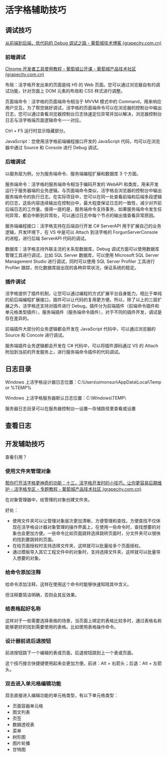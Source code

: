 # 活字格辅助技巧



## 调试技巧



[从前端到后端，低代码的 Debug 调试之路 - 葡萄城技术博客 (grapecity.com.cn)](https://www.grapecity.com.cn/blogs/huozige-lowcode-debug)

### 前端调试

[Chrome 开发者工具使用教程 - 葡萄城公开课 - 葡萄城产品技术社区 (grapecity.com.cn)](https://gcdn.grapecity.com.cn/forum.php?mod=viewthread&tid=152025&extra=page%3D1)

布局：活字格开发出来的页面是纯 H5 的 Web 页面。您可以通过浏览器自有的调试功能，针对页面上 DOM 元素的布局和 CSS 样式进行调整。

页面端命令：活字格的页面端命令相当于 MVVM 模式中的 Command，用来响应用户交互。为了帮您做好调试，活字格的页面端命令可以在浏览器的控制台中输出日志，您可以通过查看浏览器控制台日志快速定位异常并加以解决，浏览器控制台日志与活字格端页面逻辑命令一一对应。



Ctrl + F5 运行时显示隐藏部分。



JavaScript：您使用活字格前端编程接口开发的 JavaScript 代码，均可以在浏览器中通过 Source 和 Console 进行 Debug 调试。

### 后端调试

以服务层为例，分为服务端命令、服务端编程扩展和数据库 3 个方面。

服务端命令：活字格的服务端命令相当于编码开发的 WebAPI 和类库，用来开发运行于服务器端的业务逻辑。与页面端命令类似，活字格会浏览器的控制台中输出服务端命令的执行日志。在实际项目中，您可以在同一处查看前端和后端多段逻辑的日志，这些内容连续输出在控制台中，最大程度保证日志的一致性，减少对齐前后端日志的工作量。值得一提的是，服务端命令支持事务，如果服务端命令发生任何异常，都会中断到异常处，可以通过日志中每个节点的输出值查看异常原因。

服务端编程接口：活字格支持在后端自行开发 C# ServerAPI 用于扩展自己的业务逻辑，开发环境下，在 VS 中是可以 Attach 到活字格的 ForgunServerConsole 的进程，进行后端 ServerAPI 代码的调试。

数据库：活字格支持外联主流的关系型数据库，Debug 调试方面可以使用数据库管理工具进行调试，比如 SQL Server 数据库，可以使用 Microsoft SQL Server Management Studio 进行调试，同时可以使用 SQL Server Profiler 工具进行 Profiler 跟踪，优化数据库层出现的各种异常状况，保证系统的稳定。

### 插件调试

活字格提供了插件机制，让您可以通过编程的方式扩展平台自身能力。相比于单纯的前后端编程扩展接口，插件可以让代码的复用更方便。所以，除了以上的三层扩展之外，活字格还支持对插件进行 Debug。插件分为前端插件（前端命令插件和单元格类型插件），服务端插件（服务端命令插件），对于不同的插件开发，调试是存在差异的。

前端插件大部分的业务逻辑都会开发在 JavaScript 代码中，可以通过浏览器的 Source 和 Concole 进行调试。

服务端插件业务逻辑都会开发在 C# 代码中，可以将插件源码通过 VS 的 Attach 附加到当前的开发服务上，进行服务端命令插件的代码调试。





## 日志目录

Windows 上活字格设计器日志位置：C:\Users\simonsun\AppData\Local\Temp    or   %TEMP%



Windows 上活字格服务器默认日志位置：C:\Windows\TEMP\

服务器日志目录可以在服务器控制台—设置—存储路径里查看或设置







## 查看日志







## 开发辅助技巧

查看引用？



### 使用文件夹管理对象



[帮你打开活字格更神奇的功能：十三，活字格开发时的小技巧，让你更容易后期维护 - 活字格专区 - 专题教程 - 葡萄城产品技术社区 (grapecity.com.cn)](https://gcdn.grapecity.com.cn/forum.php?mod=viewthread&tid=45545)

在对象管理器中，给管理的对象创建文件夹。

好处：

- 使用文件夹可以让管理对象层次更加清晰，方便管理和查找，方便查找不仅体现在活字格设计器对象管理的操作界面上，在使用一些命令时，查找想要的对象也会更加方便。一些命令比如页面跳转选择跳转页面时，分文件夹可以很快的找到要跳转的页面。
- 在给页面授权时支持选择文件夹，这样就可以批量给多个页面授权。
- 通过模板导入其它工程文件中的对象时，支持选择文件夹，这样就可以批量导入想要的对象。

### 给命令添加注释

给命令添加注释，这样在使用这个命令时能够快速知晓其中含义。

但注释要简洁明确，否则会其反效果。

### 给表格起好名称

这样对于一些需要选择表格的场景，当页面上绑定的表格比较多时，通过表格名称能够更好的找到需要使用的表格。比如使用表格操作命令。

### 设计器前进后退按钮

前进按钮跳下一个编辑的表或页面，后退按钮跳到上一个表或页面。

这个技巧接合快捷键使用起来会更加方便。前进：Alt + 右箭头；后退：Alt + 左箭头。

### 双击进入单元格编辑功能

双击直接进入编辑功能的单元格类型，有以下单元格类型：

- 页面容器单元格
- 图文列表
- 页签
- 数据透视表
- 菜单
- 树形图
- 图片轮播
- 甘特图

















